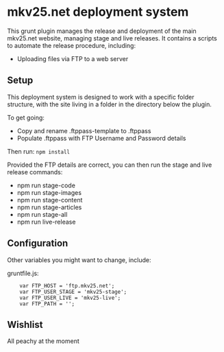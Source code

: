 # mkv25.net deployment system

This grunt plugin manages the release and deployment of the main mkv25.net website, managing stage and live releases. It contains a scripts to automate the release procedure, including:

- Uploading files via FTP to a web server

## Setup

This deployment system is designed to work with a specific folder structure, with the site living in a folder in the directory below the plugin.

To get going:

- Copy and rename .ftppass-template to .ftppass
- Populate .ftppass with FTP Username and Password details

Then run: `npm install`

Provided the FTP details are correct, you can then run the stage and live release commands:
- npm run stage-code
- npm run stage-images
- npm run stage-content
- npm run stage-articles
- npm run stage-all
- npm run live-release

## Configuration

Other variables you might want to change, include:

gruntfile.js:

```javasrcipt
    var FTP_HOST = 'ftp.mkv25.net';
    var FTP_USER_STAGE = 'mkv25-stage';
    var FTP_USER_LIVE = 'mkv25-live';
    var FTP_PATH = '';
```

## Wishlist

All peachy at the moment
